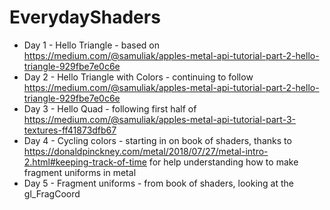 # EverydayShaders

 - Day 1 - Hello Triangle - based on https://medium.com/@samuliak/apples-metal-api-tutorial-part-2-hello-triangle-929fbe7e0c6e
 - Day 2 - Hello Triangle with Colors - continuing to follow https://medium.com/@samuliak/apples-metal-api-tutorial-part-2-hello-triangle-929fbe7e0c6e
 - Day 3 - Hello Quad - following first half of https://medium.com/@samuliak/apples-metal-api-tutorial-part-3-textures-ff41873dfb67
 - Day 4 - Cycling colors - starting in on book of shaders, thanks to https://donaldpinckney.com/metal/2018/07/27/metal-intro-2.html#keeping-track-of-time for help understanding how to make fragment uniforms in metal
- Day 5 - Fragment uniforms - from book of shaders, looking at the gl_FragCoord
